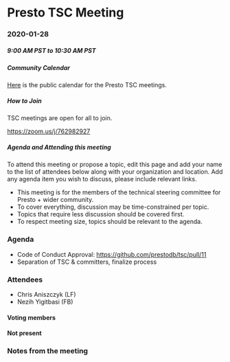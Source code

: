 # Presto TSC Meeting

### 2020-01-28
##### 9:00 AM PST to 10:30 AM PST

##### Community Calendar
[Here](https://calendar.google.com/calendar/embed?src=linuxfoundation.org_vrjlva5b0u73ps75fvnv5sasi4%40group.calendar.google.com&ctz=America%2FChicago) is the public calendar for the Presto TSC meetings.

##### How to Join
TSC meetings are open for all to join.

https://zoom.us/j/762982927

##### Agenda and Attending this meeting

To attend this meeting or propose a topic, edit this page and add your name to the list of attendees below along with your organization and location. Add any agenda item you wish to discuss, please include relevant links.

* This meeting is for the members of the technical steering committee for Presto + wider community.
* To cover everything, discussion may be time-constrained per topic.
* Topics that require less discussion should be covered first.
* To respect meeting size, topics should be relevant to the agenda.

### Agenda
- Code of Conduct Approval: https://github.com/prestodb/tsc/pull/11
- Separation of TSC & committers, finalize process

### Attendees
* Chris Aniszczyk (LF)
* Nezih Yigitbasi (FB)

#### Voting members

#### Not present

### Notes from the meeting

